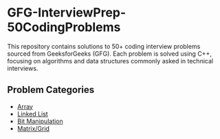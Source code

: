 # GFG-InterviewPrep-50CodingProblems

This repository contains solutions to 50+ coding interview problems sourced from GeeksforGeeks (GFG). Each problem is solved using C++, focusing on algorithms and data structures commonly asked in technical interviews.

## Problem Categories

- [Array](https://www.geeksforgeeks.org/top-50-array-coding-problems-for-interviews/)
- [Linked List](https://www.geeksforgeeks.org/top-20-linked-list-interview-question/)
- [Bit Manipulation](https://www.geeksforgeeks.org/bit-manipulation-for-competitive-programming/)
- [Matrix/Grid](https://www.geeksforgeeks.org/top-50-matrix-grid-coding-problems-for-interviews/)
